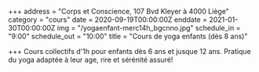 +++
address = "Corps et Conscience, 107 Bvd Kleyer à 4000 Liège"
category = "cours"
date = 2020-09-19T00:00:00Z
enddate = 2021-01-30T00:00:00Z
img = "/yogaenfant-merc14h_bgcnno.jpg"
schedule_in = "9:00"
schedule_out = "10:00"
title = "Cours de yoga enfants (dès 8 ans)"

+++
Cours collectifs d'1h pour enfants dès 6 ans et jusque 12 ans. Pratique du yoga adaptée à leur age, rire et sérénité assuré!